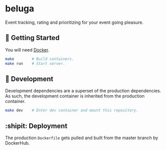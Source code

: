 beluga
===================

Event tracking, rating and prioritizing for your event going pleasure.


## :running: Getting Started

You will need [Docker](https://docs.docker.com/docker-for-mac/install/).

```bash
make        # Build containers.
make run    # Start server.
```

## :construction_worker: Development

Development dependencies are a superset of the production dependencies.
As such, the development container is inherited from the production 
container.

```bash
make dev    # Enter dev container and mount this repository.
```

## :shipit: Deployment


The production `Dockerfile` gets pulled and built from the master
branch by DockerHub.
